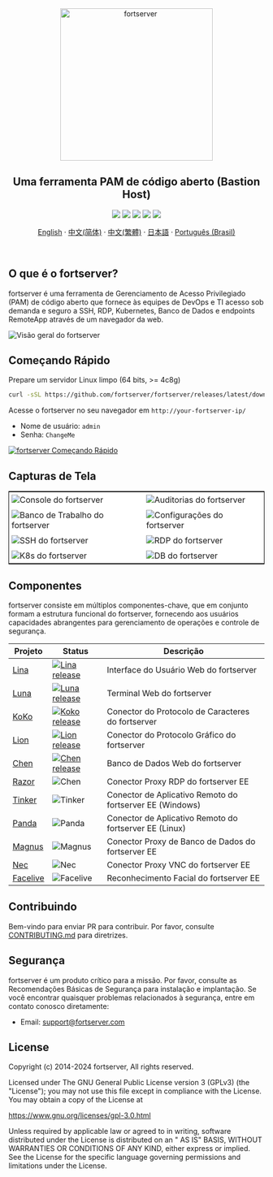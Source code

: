 <div align="center">
  <a name="readme-top"></a>
  <a href="https://fortserver.org/index-en.html"><img src="https://download.fortserver.org/images/fortserver-logo.svg" alt="fortserver" width="300" /></a>
  
## Uma ferramenta PAM de código aberto (Bastion Host)

[![][license-shield]][license-link]
[![][discord-shield]][discord-link]
[![][docker-shield]][docker-link]
[![][github-release-shield]][github-release-link]
[![][github-stars-shield]][github-stars-link]

[English](/README.md) · [中文(简体)](/readmes/README.zh-hans.md) · [中文(繁體)](/readmes/README.zh-hant.md) · [日本語](/readmes/README.ja.md) · [Português (Brasil)](/readmes/README.pt-br.md)

</div>
<br/>

## O que é o fortserver?

fortserver é uma ferramenta de Gerenciamento de Acesso Privilegiado (PAM) de código aberto que fornece às equipes de DevOps e TI acesso sob demanda e seguro a SSH, RDP, Kubernetes, Banco de Dados e endpoints RemoteApp através de um navegador da web.

![Visão geral do fortserver](https://github.com/fortserver/fortserver/assets/32935519/35a371cb-8590-40ed-88ec-f351f8cf9045)

## Começando Rápido

Prepare um servidor Linux limpo (64 bits, >= 4c8g)

```sh
curl -sSL https://github.com/fortserver/fortserver/releases/latest/download/quick_start.sh | bash
```

Acesse o fortserver no seu navegador em `http://your-fortserver-ip/`
- Nome de usuário: `admin`
- Senha: `ChangeMe`

[![fortserver Começando Rápido](https://github.com/user-attachments/assets/0f32f52b-9935-485e-8534-336c63389612)](https://www.youtube.com/watch?v=UlGYRbKrpgY "fortserver Começando Rápido")

## Capturas de Tela

<table style="border-collapse: collapse; border: 1px solid black;">
  <tr>
    <td style="padding: 5px;background-color:#fff;"><img src= "https://github.com/fortserver/fortserver/assets/32935519/99fabe5b-0475-4a53-9116-4c370a1426c4" alt="Console do fortserver"   /></td>
    <td style="padding: 5px;background-color:#fff;"><img src= "https://github.com/fortserver/fortserver/assets/32935519/a424d731-1c70-4108-a7d8-5bbf387dda9a" alt="Auditorias do fortserver"   /></td>
  </tr>

  <tr>
    <td style="padding: 5px;background-color:#fff;"><img src= "https://github.com/fortserver/fortserver/assets/32935519/393d2c27-a2d0-4dea-882d-00ed509e00c9" alt="Banco de Trabalho do fortserver"   /></td>
    <td style="padding: 5px;background-color:#fff;"><img src= "https://github.com/fortserver/fortserver/assets/32935519/3a2611cd-8902-49b8-b82b-2a6dac851f3e" alt="Configurações do fortserver"   /></td>
  </tr>

  <tr>
    <td style="padding: 5px;background-color:#fff;"><img src= "https://github.com/fortserver/fortserver/assets/32935519/1e236093-31f7-4563-8eb1-e36d865f1568" alt="SSH do fortserver"   /></td>
    <td style="padding: 5px;background-color:#fff;"><img src= "https://github.com/fortserver/fortserver/assets/32935519/69373a82-f7ab-41e8-b763-bbad2ba52167" alt="RDP do fortserver"   /></td>
  </tr>
  <tr>
    <td style="padding: 5px;background-color:#fff;"><img src= "https://github.com/fortserver/fortserver/assets/32935519/5bed98c6-cbe8-4073-9597-d53c69dc3957" alt="K8s do fortserver"   /></td>
    <td style="padding: 5px;background-color:#fff;"><img src= "https://github.com/fortserver/fortserver/assets/32935519/b80ad654-548f-42bc-ba3d-c1cfdf1b46d6" alt="DB do fortserver"   /></td>
  </tr>
</table>

## Componentes

fortserver consiste em múltiplos componentes-chave, que em conjunto formam a estrutura funcional do fortserver, fornecendo aos usuários capacidades abrangentes para gerenciamento de operações e controle de segurança.

| Projeto                                               | Status                                                                                                                                                                 | Descrição                                                                                             |
|-------------------------------------------------------|------------------------------------------------------------------------------------------------------------------------------------------------------------------------|---------------------------------------------------------------------------------------------------------|
| [Lina](https://github.com/fortserver/lina)            | <a href="https://github.com/fortserver/lina/releases"><img alt="Lina release" src="https://img.shields.io/github/release/fortserver/lina.svg" /></a>                   | Interface do Usuário Web do fortserver                                                                  |
| [Luna](https://github.com/fortserver/luna)            | <a href="https://github.com/fortserver/luna/releases"><img alt="Luna release" src="https://img.shields.io/github/release/fortserver/luna.svg" /></a>                   | Terminal Web do fortserver                                                                               |
| [KoKo](https://github.com/fortserver/koko)            | <a href="https://github.com/fortserver/koko/releases"><img alt="Koko release" src="https://img.shields.io/github/release/fortserver/koko.svg" /></a>                   | Conector do Protocolo de Caracteres do fortserver                                                       |
| [Lion](https://github.com/fortserver/lion)            | <a href="https://github.com/fortserver/lion/releases"><img alt="Lion release" src="https://img.shields.io/github/release/fortserver/lion.svg" /></a>                   | Conector do Protocolo Gráfico do fortserver                                                               |
| [Chen](https://github.com/fortserver/chen)            | <a href="https://github.com/fortserver/chen/releases"><img alt="Chen release" src="https://img.shields.io/github/release/fortserver/chen.svg" />                       | Banco de Dados Web do fortserver                                                                          |  
| [Razor](https://github.com/fortserver/razor)          | <img alt="Chen" src="https://img.shields.io/badge/release-private-red" />                                                                                             | Conector Proxy RDP do fortserver EE                                                                      |
| [Tinker](https://github.com/fortserver/tinker)        | <img alt="Tinker" src="https://img.shields.io/badge/release-private-red" />                                                                                           | Conector de Aplicativo Remoto do fortserver EE (Windows)                                                |
| [Panda](https://github.com/fortserver/Panda)          | <img alt="Panda" src="https://img.shields.io/badge/release-private-red" />                                                                                            | Conector de Aplicativo Remoto do fortserver EE (Linux)                                                  |
| [Magnus](https://github.com/fortserver/magnus)        | <img alt="Magnus" src="https://img.shields.io/badge/release-private-red" />                                                                                            | Conector Proxy de Banco de Dados do fortserver EE                                                        |
| [Nec](https://github.com/fortserver/nec)              | <img alt="Nec" src="https://img.shields.io/badge/release-private-red" />                                                                                               | Conector Proxy VNC do fortserver EE                                                                       |
| [Facelive](https://github.com/fortserver/facelive)    | <img alt="Facelive" src="https://img.shields.io/badge/release-private-red" />                                                                                          | Reconhecimento Facial do fortserver EE                                                                    |


## Contribuindo

Bem-vindo para enviar PR para contribuir. Por favor, consulte [CONTRIBUTING.md][contributing-link] para diretrizes.

## Segurança

fortserver é um produto crítico para a missão. Por favor, consulte as Recomendações Básicas de Segurança para instalação e implantação. Se você encontrar quaisquer problemas relacionados à segurança, entre em contato conosco diretamente:

- Email: support@fortserver.com

## License

Copyright (c) 2014-2024 fortserver, All rights reserved.

Licensed under The GNU General Public License version 3 (GPLv3) (the "License"); you may not use this file except in compliance with the License. You may obtain a copy of the License at

https://www.gnu.org/licenses/gpl-3.0.html

Unless required by applicable law or agreed to in writing, software distributed under the License is distributed on an " AS IS" BASIS, WITHOUT WARRANTIES OR CONDITIONS OF ANY KIND, either express or implied. See the License for the specific language governing permissions and limitations under the License.

<!-- fortserver official link -->
[docs-link]: https://fortserver.com/docs
[discord-link]: https://discord.com/invite/W6vYXmAQG2
[contributing-link]: https://github.com/fortserver/fortserver/blob/dev/CONTRIBUTING.md

<!-- fortserver Other link-->
[license-link]: https://www.gnu.org/licenses/gpl-3.0.html
[docker-link]: https://hub.docker.com/u/fortserver
[github-release-link]: https://github.com/fortserver/fortserver/releases/latest
[github-stars-link]: https://github.com/fortserver/fortserver
[github-issues-link]: https://github.com/fortserver/fortserver/issues

<!-- Shield link-->
[github-release-shield]: https://img.shields.io/github/v/release/fortserver/fortserver
[github-stars-shield]: https://img.shields.io/github/stars/fortserver/fortserver?color=%231890FF&style=flat-square
[docker-shield]: https://img.shields.io/docker/pulls/fortserver/jms_all.svg
[license-shield]: https://img.shields.io/github/license/fortserver/fortserver
[discord-shield]: https://img.shields.io/discord/1194233267294052363?style=flat&logo=discord&logoColor=%23f5f5f5&labelColor=%235462eb&color=%235462eb

<!-- Image link -->